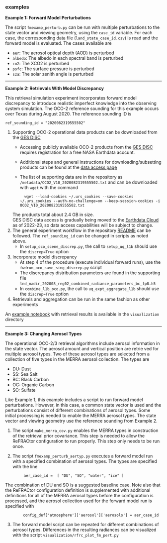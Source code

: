 ### examples

**Example 1: Forward Model Perturbations**

The script `fmexamp_perturb.py` can be run with multiple perturbations to the state vector and viewing geometry, using the `case_id` variable.
For each case, the corresponding data file (`land_state_case_id.csv`) is read and the forward model is evaluated. The cases available are 

* `aer`: The aerosol optical depth (AOD) is perturbed
* `albedo`: The albedo in each spectral band is perturbed
* `co2`: The XCO2 is perturbed
* `psfc`: The surface pressure is perturbed
* `sza`: The solar zenith angle is perturbed

*** 

**Example 2: Retrievals With Model Discrepancy**

This retrieval simulation experiment incorporates forward model discrepancy to introduce realistic imperfect knowledge into the observing system simulation. The OCO-2 reference sounding for this example occurs over Texas during August 2020. The reference sounding ID is

```
ref_sounding_id = "2020082319555502"
```

1. Supporting OCO-2 operational data products can be downloaded from the [GES DISC](https://disc.gsfc.nasa.gov/)
    - Accessing publicly available OCO-2 products from the [GES DISC](https://disc.gsfc.nasa.gov/) requires registration for a free NASA Earthdata acocunt.
    - Additional steps and general instructions for downloading/subsetting products can be found at the [data access page](https://disc.gsfc.nasa.gov/data-access)
    - The list of supporting data are in the repository as `/metadata/OCO2_V10_2020082319555502.txt` and can be downloaded with `wget` with the command

            wget --load-cookies ~/.urs_cookies --save-cookies ~/.urs_cookies --auth-no-challenge=on --keep-session-cookies -i OCO2_V10_2020082319555502.txt  
    The products total about 2.4 GB in size.  
    GES DISC data access is gradually being moved to the [Earthdata Cloud](https://disc.gsfc.nasa.gov/information/documents?title=Migrating%20to%20the%20Cloud) as of 2022-23, so data access capabilities will be subject to change.
2. The general experiment workflow in the repository [README](../README.md) can be followed. The `ref_sounding_id` can be changed in scripts as noted above.
    - In `setup_oco_scene_discrep.py`, the call to `setup_uq_l1b` should use the `discrep=True` option
3. Incorporate model discrepancy
    - At step 4 of the procedure (execute individual forward runs), use the `fwdrun_oco_save_sing_discrep.py` script
    - The discrepancy distribution parameters are found in the supporting file `lnd_nadir_202008_reg02_combined_radiance_parameters_bc_fp8.h5`
    - In `combine_l1b_oco.py`, the call to `uq_expt_aggregate_l1b` should use the `discrep=True` option
4. Retrievals and aggregation can be run in the same fashion as other experiments

An [example notebook](../visualization/refrac_discrep_summary.ipynb) with retrieval results is available in the `visualization` directory

*** 

**Example 3: Changing Aerosol Types**

The operational OCO-2/3 retrieval algorithms include aerosol information in the state vector. The aerosol amount and vertical position are retrie ved for multiple aerosol types. Two of these aerosol types are selected from a collection of five types in the MERRA aerosol collection. The types are 

* DU: Dust
* SS: Sea Salt
* BC: Black Carbon
* OC: Organic Carbon
* SO: Sulfate

Like Example 1, this example includes a script to run forward model perturbations. However, in this case, a common state vector is used and the perturbations consist of different combinations of aerosol types. Some initial processing is needed to enable the MERRA aerosol types. The state vector and viewing geometry use the reference sounding from Example 2.

1. The script `make_merra_cov.py` enables the MERRA types in construction of the retrieval prior covariance. This step is needed to allow the ReFRACtor configuration to run properly. This step only needs to be run once. 
2. The script `fmexamp_perturb_aertyp.py` executes a forward model run with a specified combination of aerosol types. The types are specified with the line  

            aer_case_id =  [ "DU", "SO", "water", "ice" ]
The combination of DU and SO is a suggested baseline case. Note also that the ReFRACtor configuration definition is supplemented with additional definitions for all of the MERRA aerosol types before the configuration is processed, and the aerosol collection used for the forward model run is specified with 

            config_def['atmosphere']['aerosol']['aerosols'] = aer_case_id
3. The forward model script can be repeated for different combinations of aerosol types. Differences in the resulting radiances can be visualized with the script `visualization/rfrc_plot_fm_pert.py`

